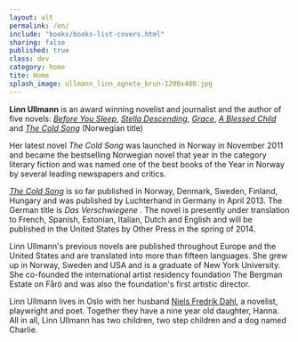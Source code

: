```yaml
---
layout: alt
permalink: /en/
include: "books/books-list-covers.html"
sharing: false
published: true
class: dev
category: home
tite: Home
splash_image: ullmann_linn_agnete_brun-1200x400.jpg
---
```

**Linn Ullmann** is an award winning novelist and journalist and the author of five novels: [*Before You Sleep*](), [*Stella Descending*](), [*Grace*](), [*A Blessed Child*]() and [*The Cold Song*]() (Norwegian title)

Her latest novel *The Cold Song* was launched in Norway in November 2011 and became the bestselling Norwegian novel that year in the category literary fiction and was named one of the best books of the Year in Norway by several leading newspapers and critics.

[*The Cold Song*](/en/books/2014/04/01/the-cold-song/) is so far published in Norway, Denmark, Sweden, Finland, Hungary and was published by Luchterhand in Germany in April 2013. The German title is *Das Verschwiegene* . The novel is presently under translation to French, Spanish, Estonian, Italian, Dutch and English and will be published in the United States by Other Press in the spring of 2014. 

Linn Ullmann's previous novels are published throughout Europe and the United States and are translated into more than fifteen languages. She grew up in Norway, Sweden and USA and is a graduate of New York University. She co-founded the international artist residency foundation The Bergman Estate on Fårö and was also the foundation's first artistic director. 

Linn Ullmann lives in Oslo with her husband [Niels Fredrik Dahl](http://en.wikipedia.org/wiki/Niels_Fredrik_Dahl), a novelist, playwright and poet. Together they have a nine year old daughter, Hanna. All in all, Linn Ullmann has two children, two step children and a dog named Charlie.  